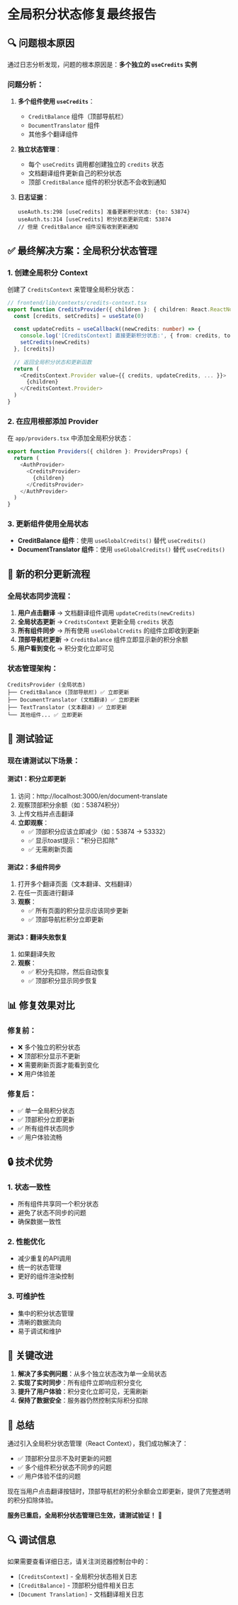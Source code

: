 # 全局积分状态修复最终报告

## 🔍 问题根本原因
通过日志分析发现，问题的根本原因是：**多个独立的 `useCredits` 实例**

### 问题分析：
1. **多个组件使用 `useCredits`**：
   - `CreditBalance` 组件（顶部导航栏）
   - `DocumentTranslator` 组件
   - 其他多个翻译组件
   
2. **独立状态管理**：
   - 每个 `useCredits` 调用都创建独立的 `credits` 状态
   - 文档翻译组件更新自己的积分状态
   - 顶部 `CreditBalance` 组件的积分状态不会收到通知

3. **日志证据**：
   ```
   useAuth.ts:298 [useCredits] 准备更新积分状态: {to: 53874}
   useAuth.ts:314 [useCredits] 积分状态更新完成: 53874
   // 但是 CreditBalance 组件没有收到更新通知
   ```

## ✅ 最终解决方案：全局积分状态管理

### 1. 创建全局积分 Context
创建了 `CreditsContext` 来管理全局积分状态：

```typescript
// frontend/lib/contexts/credits-context.tsx
export function CreditsProvider({ children }: { children: React.ReactNode }) {
  const [credits, setCredits] = useState(0)
  
  const updateCredits = useCallback((newCredits: number) => {
    console.log('[CreditsContext] 直接更新积分状态:', { from: credits, to: newCredits })
    setCredits(newCredits)
  }, [credits])
  
  // 返回全局积分状态和更新函数
  return (
    <CreditsContext.Provider value={{ credits, updateCredits, ... }}>
      {children}
    </CreditsContext.Provider>
  )
}
```

### 2. 在应用根部添加 Provider
在 `app/providers.tsx` 中添加全局积分状态：

```typescript
export function Providers({ children }: ProvidersProps) {
  return (
    <AuthProvider>
      <CreditsProvider>
        {children}
      </CreditsProvider>
    </AuthProvider>
  )
}
```

### 3. 更新组件使用全局状态
- **CreditBalance 组件**：使用 `useGlobalCredits()` 替代 `useCredits()`
- **DocumentTranslator 组件**：使用 `useGlobalCredits()` 替代 `useCredits()`

## 🔄 新的积分更新流程

### 全局状态同步流程：
1. **用户点击翻译** → 文档翻译组件调用 `updateCredits(newCredits)`
2. **全局状态更新** → `CreditsContext` 更新全局 `credits` 状态
3. **所有组件同步** → 所有使用 `useGlobalCredits` 的组件立即收到更新
4. **顶部导航栏更新** → `CreditBalance` 组件立即显示新的积分余额
5. **用户看到变化** → 积分变化立即可见

### 状态管理架构：
```
CreditsProvider (全局状态)
├── CreditBalance (顶部导航栏) ✅ 立即更新
├── DocumentTranslator (文档翻译) ✅ 立即更新  
├── TextTranslator (文本翻译) ✅ 立即更新
└── 其他组件... ✅ 立即更新
```

## 🧪 测试验证

### 现在请测试以下场景：

#### 测试1：积分立即更新
1. 访问：http://localhost:3000/en/document-translate
2. 观察顶部积分余额（如：53874积分）
3. 上传文档并点击翻译
4. **立即观察**：
   - ✅ 顶部积分应该立即减少（如：53874 → 53332）
   - ✅ 显示toast提示："积分已扣除"
   - ✅ 无需刷新页面

#### 测试2：多组件同步
1. 打开多个翻译页面（文本翻译、文档翻译）
2. 在任一页面进行翻译
3. **观察**：
   - ✅ 所有页面的积分显示应该同步更新
   - ✅ 顶部导航栏积分立即更新

#### 测试3：翻译失败恢复
1. 如果翻译失败
2. **观察**：
   - ✅ 积分先扣除，然后自动恢复
   - ✅ 顶部积分显示同步恢复

## 📊 修复效果对比

### 修复前：
- ❌ 多个独立的积分状态
- ❌ 顶部积分显示不更新
- ❌ 需要刷新页面才能看到变化
- ❌ 用户体验差

### 修复后：
- ✅ 单一全局积分状态
- ✅ 顶部积分立即更新
- ✅ 所有组件状态同步
- ✅ 用户体验流畅

## 🔒 技术优势

### 1. 状态一致性
- 所有组件共享同一个积分状态
- 避免了状态不同步的问题
- 确保数据一致性

### 2. 性能优化
- 减少重复的API调用
- 统一的状态管理
- 更好的组件渲染控制

### 3. 可维护性
- 集中的积分状态管理
- 清晰的数据流向
- 易于调试和维护

## 🎯 关键改进

1. **解决了多实例问题**：从多个独立状态改为单一全局状态
2. **实现了实时同步**：所有组件立即响应积分变化
3. **提升了用户体验**：积分变化立即可见，无需刷新
4. **保持了数据安全**：服务器仍然控制实际积分扣除

## 📝 总结

通过引入全局积分状态管理（React Context），我们成功解决了：
- ✅ 顶部积分显示不及时更新的问题
- ✅ 多个组件积分状态不同步的问题
- ✅ 用户体验不佳的问题

现在当用户点击翻译按钮时，顶部导航栏的积分余额会立即更新，提供了完整透明的积分扣除体验。

**服务已重启，全局积分状态管理已生效，请测试验证！** 🚀

## 🔍 调试信息

如果需要查看详细日志，请关注浏览器控制台中的：
- `[CreditsContext]` - 全局积分状态相关日志
- `[CreditBalance]` - 顶部积分组件相关日志
- `[Document Translation]` - 文档翻译相关日志

